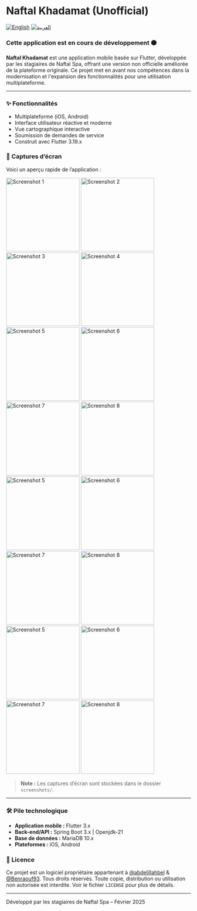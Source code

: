 # Naftal Khadamat (Unofficial)

[![English](https://img.shields.io/badge/Lang-English-blue.svg)](README.md) [![العربية](https://img.shields.io/badge/Lang-العربية-black.svg)](README.ar.md)

### Cette application est en cours de développement 🟠

**Naftal Khadamat** est une application mobile basée sur Flutter, développée par les stagiaires de Naftal Spa, offrant une version non officielle améliorée de la plateforme originale. Ce projet met en avant nos compétences dans la modernisation et l'expansion des fonctionnalités pour une utilisation multiplateforme.

---

### ✨ Fonctionnalités

- Multiplateforme (iOS, Android)
- Interface utilisateur réactive et moderne
- Vue cartographique interactive
- Soumission de demandes de service
- Construit avec Flutter 3.19.x

### 📸 Captures d’écran

Voici un aperçu rapide de l’application :

<div>
  <img src="screenshots/Screenshot_1740593100.png" alt="Screenshot 1" width="200"> 
  <img src="screenshots/Screenshot_1740593104.png" alt="Screenshot 2" width="200"> 
  <img src="screenshots/Screenshot_1740593190.png" alt="Screenshot 3" width="200"> 
  <img src="screenshots/Screenshot_1741026249.png" alt="Screenshot 4" width="200">
</div>
<div>
  <img src="screenshots/Screenshot_1741026625.png" alt="Screenshot 5" width="200"> 
  <img src="screenshots/Screenshot_1740592937.png" alt="Screenshot 6" width="200"> 
  <img src="screenshots/Screenshot_1741026617.png" alt="Screenshot 7" width="200"> 
  <img src="screenshots\Screenshot_1740596017.png" alt="Screenshot 8" width="200">
</div>
<div>
  <img src="screenshots/Screenshot_1741026504.png" alt="Screenshot 5" width="200"> 
  <img src="screenshots/Screenshot_1741026498.png" alt="Screenshot 6" width="200"> 
  <img src="screenshots/Screenshot_1741026753.png" alt="Screenshot 7" width="200"> 
  <img src="screenshots/Screenshot_1741026763.png" alt="Screenshot 8" width="200">
</div>
<div>
  <img src="screenshots/Screenshot_1741026577.png" alt="Screenshot 5" width="200"> 
  <img src="screenshots/Screenshot_1741026591.png" alt="Screenshot 6" width="200"> 
  <img src="screenshots/Screenshot_1741025056.png" alt="Screenshot 7" width="200"> 
  <img src="screenshots/Screenshot_1741025047.png" alt="Screenshot 8" width="200">
</div>

> **Note :** Les captures d’écran sont stockées dans le dossier `screenshots/`.

---

### 🛠️ Pile technologique

- **Application mobile :** Flutter 3.x
- **Back-end/API :** Spring Boot 3.x | Openjdk-21
- **Base de données :** MariaDB 10.x
- **Plateformes :** iOS, Android

### 📜 Licence

Ce projet est un logiciel propriétaire appartenant à [@abdelillahbel](https://github.com/abdelillahbel) & [@Benraouf93](https://github.com/Benraouf93). Tous droits réservés. Toute copie, distribution ou utilisation non autorisée est interdite. Voir le fichier `LICENSE` pour plus de détails.

---

Développé par les stagiaires de Naftal Spa – Février 2025
